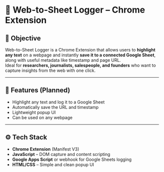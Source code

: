 # 📝 Web-to-Sheet Logger – Chrome Extension

## 🎯 Objective

Web-to-Sheet Logger is a Chrome Extension that allows users to **highlight any text** on a webpage and instantly **save it to a connected Google Sheet**, along with useful metadata like timestamp and page URL.  
Ideal for **researchers, journalists, salespeople, and founders** who want to capture insights from the web with one click.

---

## 🔧 Features (Planned)

- Highlight any text and log it to a Google Sheet  
- Automatically save the URL and timestamp  
- Lightweight popup UI  
- Can be used on any webpage  

---

## ⚙️ Tech Stack

- **Chrome Extension** (Manifest V3)  
- **JavaScript** – DOM capture and content scripting  
- **Google Apps Script** or webhook for Google Sheets logging  
- **HTML/CSS** – Simple and clean popup UI

